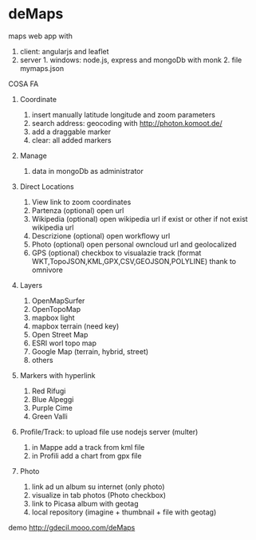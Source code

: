 # deMaps
maps web app with 
  1. client: angularjs and leaflet 
  2. server 
    1. windows: node.js, express and mongoDb with monk
    2. file mymaps.json

COSA FA

1. Coordinate
	1. insert manually latitude longitude and zoom parameters
	2. search address: geocoding with http://photon.komoot.de/
    3. add a draggable marker
    4. clear: all added markers
    
2. Manage
    1. data in mongoDb as administrator

3. Direct Locations		
	1. View link to zoom coordinates
	2. Partenza (optional) open url
	3. Wikipedia (optional) open wikipedia url if exist or other if not exist wikipedia url
	4. Descrizione (optional) open workflowy url
	5. Photo (optional) open personal owncloud url and geolocalized
	6. GPS (optional) checkbox to visualazie track (format WKT,TopoJSON,KML,GPX,CSV,GEOJSON,POLYLINE) thank to omnivore
	
4. Layers
	1. OpenMapSurfer
	2. OpenTopoMap
	3. mapbox light
	4. mapbox terrain (need key)
	5. Open Street Map
	6. ESRI worl topo map
	7. Google Map (terrain, hybrid, street)
	8. others
	
5. Markers with hyperlink
	1. Red			Rifugi
	2. Blue			Alpeggi
	3. Purple		Cime
	4. Green 		Valli

6. Profile/Track: to upload file use nodejs server (multer)
	1. in Mappe add a track from kml file
    2. in Profili add a chart from gpx file

7. Photo
    1. link ad un album su internet (only photo)
    2. visualize in tab photos (Photo checkbox)        
      1. link to Picasa album with geotag 
      2. local repository (imagine + thumbnail + file with geotag)
          
demo
http://gdecil.mooo.com/deMaps
